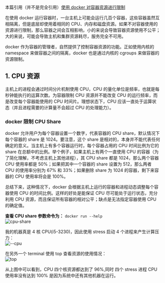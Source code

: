 本篇引用（并不是完全引用）[使用 docker 对容器资源进行限制](http://dockone.io/article/2569)  

在使用 docker 运行容器时，一台主机上可能会运行几百个容器，这些容器虽然互相隔离，但是底层却使用着相同的 CPU、内存和磁盘资源。如果不对容器使用的资源进行限制，那么容器之间会互相影响，小的来说会导致容器资源使用不公平；大的来说，可能会导致主机和集群资源耗尽，服务完全不可用。  

docker 作为容器的管理者，自然提供了控制容器资源的功能。正如使用内核的 namespace 来做容器之间的隔离，docker 也是通过内核的 cgroups 来做容器的资源限制。  

## 1. CPU 资源  
主机上的进程会通过时间分片机制使用 CPU，CPU 的量化单位是频率，也就是每秒钟能执行的运算次数。为容器限制 CPU 资源并不能改变 CPU 的运行频率，而是改变每个容器能使用的 CPU 时间片。理想状态下，CPU 应该一直处于运算状态（并且进程需要的计算量不会超过 CPU 的处理能力）。  

### docker 限制 CPU Share  
docker 允许用户为每个容器设置一个数字，代表容器的 CPU share，默认情况下每个容器的 share 是 1024。要注意，这个 share 是相对的，本身并不能代表任何确定的意义。当主机上有多个容器运行时，每个容器占用的 CPU 时间比例为它的 share 在总额中的比例。举个例子，如果主机上有两个一直使用 CPU 的容器（为了简化理解，不考虑主机上其他进程），其 CPU share 都是 1024，那么两个容器 CPU 使用率都是 50%；如果把其中一个容器的 share 设置为 512，那么两者 CPU 的使用率分别为 67% 和 33%；如果删除 share 为 1024 的容器，剩下来容器的 CPU 使用率将会是 100%。  

总结下来，这种情况下，docker 会根据主机上运行的容器和进程动态调整每个容器使用 CPU 的时间比例。这样的好处是能保证 CPU 尽可能处于运行状态，充分利用 CPU 资源，而且保证所有容器的相对公平；缺点是无法指定容器使用 CPU 的确定值。  

**查看 CPU share 参数命令为：** `docker run --help`  
![cpu-share](https://github.com/momokanni/docker/blob/master/piture/cpu-shares.png)  

我的机器真是 4 核 CPU(i5-3230)，因此使用 stress 启动 4 个进程来产生计算压力：  
![--cpu](https://github.com/momokanni/docker/blob/master/piture/cpu-shares_1.png)  

在另外一个 terminal 使用 top 查看资源的使用情况：  
![top](https://github.com/momokanni/docker/blob/master/piture/cpu-shares_2.png)  

从上图中可以看到，CPU 四个核资源都达到了 96%,同时 四个 stress 进程 CPU 使用率没有达到 100% 是因为系统中还有其他机器在运行。  



